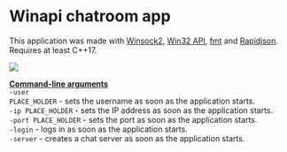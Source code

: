 # Winapi chatroom app

This application was made with <a href="https://docs.microsoft.com/en-us/windows/win32/winsock/windows-sockets-start-page-2">Winsock2</a>, <a href="https://docs.microsoft.com/en-us/windows/win32/">Win32 API</a>, <a href="https://github.com/fmtlib/fmt">fmt</a> and <a href="https://github.com/Tencent/rapidjson">Rapidjson</a>.
Requires at least C++17.

<img src="https://github.com/SegFault1000/WinapiChatRoomApp/blob/main/Screenshots/chatroomScreenshot.png?raw=true"/>


<b><u>Command-line arguments</u></b><br/>
<code>-user PLACE_HOLDER</code> - sets the username as soon as the application starts.<br/>
<code>-ip PLACE_HOLDER</code> - sets the IP address as soon as the application starts.<br/>
<code>-port PLACE_HOLDER</code> - sets the port as soon as the application starts.<br/>
<code>-login</code> - logs in as soon as the application starts.<br/>
<code>-server</code> - creates a chat server as soon as the application starts.<br/>
